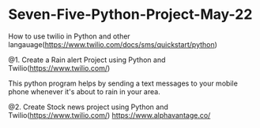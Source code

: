 # Seven-Five-Python-Project-May-22

How to use twilio in Python and other langauage(https://www.twilio.com/docs/sms/quickstart/python)

@1. Create a Rain alert Project using Python and Twilio(https://www.twilio.com/)

This python program helps by sending a text messages to your mobile phone whenever it's about to rain in your area.

@2. Create Stock news project using Python and Twilio(https://www.twilio.com/)
https://www.alphavantage.co/



